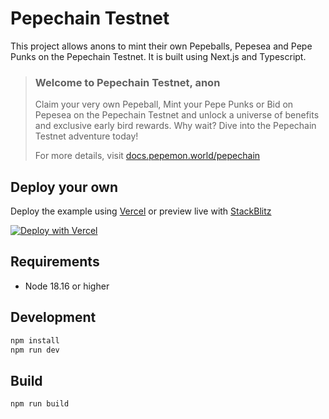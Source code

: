 # Pepechain Testnet

This project allows anons to mint their own Pepeballs, Pepesea and Pepe Punks on the Pepechain Testnet. It is built using Next.js and Typescript.

> ### Welcome to Pepechain Testnet, anon
>
> Claim your very own Pepeball, Mint your Pepe Punks or Bid on Pepesea on the Pepechain Testnet and unlock a universe of benefits and exclusive early bird rewards. Why wait? Dive into the Pepechain Testnet adventure today!
>
> For more details, visit [docs.pepemon.world/pepechain](https://docs.pepemon.world/pepechain)

## Deploy your own

Deploy the example using [Vercel](https://vercel.com?utm_source=github&utm_medium=readme&utm_campaign=next-example) or preview live with [StackBlitz](https://stackblitz.com/github/vercel/next.js/tree/canary/examples/with-typescript)

[![Deploy with Vercel](https://vercel.com/button)](https://vercel.com/new/clone?repository-url=https://github.com/vercel/next.js/tree/canary/examples/with-typescript&project-name=with-typescript&repository-name=with-typescript)

## Requirements

- Node 18.16 or higher

## Development

```bash
npm install
npm run dev
```

## Build

```bash
npm run build
```
